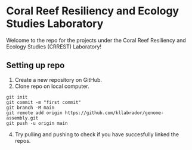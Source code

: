 # Coral Reef Resiliency and Ecology Studies Laboratory

Welcome to the repo for the projects under the Coral Reef Resiliency and Ecology Studies (CRREST) Laboratory!

## Setting up repo


1. Create a new repository on GitHub.
2. Clone repo on local computer.

```
git init
git commit -m "first commit"
git branch -M main
git remote add origin https://github.com/kllabrador/genome-assembly.git
git push -u origin main
```

4. Try pulling and pushing to check if you have succesfully linked the repos.
</summary>
